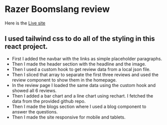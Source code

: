 # Razer Boomslang review

Here is the [Live site](https://razer-boomslang-review.netlify.app/)

## I used tailwind css to do all of the styling in this react project.
* First I added the navbar with the links as simple placeholder paragraphs.
* Then I made the header section with the headline and the image.
* Then I used a custom hook to get review data from a local json file.
* Then I sliced that array to separate the first three reviews and used the review component to show them in the homepage.
* In the review page I loaded the same data using the custom hook and showed all 6 reviews.
* Then I added a bar chart and a line chart using rechart. I fetched the data from the provided github repo.
* Then I made the blogs section where I used a blog component to answer the questions.
* Then I made the site responsive for mobile and tablets.